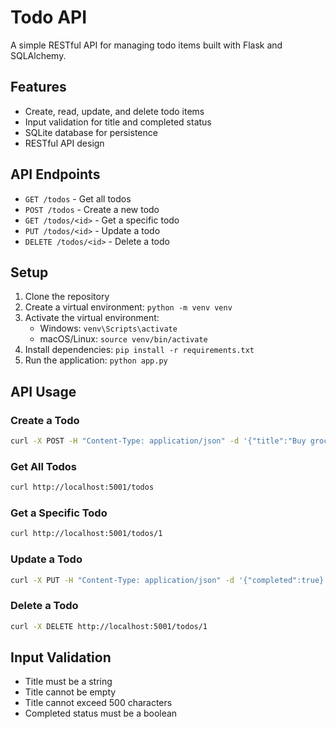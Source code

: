 # Todo API

A simple RESTful API for managing todo items built with Flask and SQLAlchemy.

## Features

- Create, read, update, and delete todo items
- Input validation for title and completed status
- SQLite database for persistence
- RESTful API design

## API Endpoints

- `GET /todos` - Get all todos
- `POST /todos` - Create a new todo
- `GET /todos/<id>` - Get a specific todo
- `PUT /todos/<id>` - Update a todo
- `DELETE /todos/<id>` - Delete a todo

## Setup

1. Clone the repository
2. Create a virtual environment: `python -m venv venv`
3. Activate the virtual environment:
   - Windows: `venv\Scripts\activate`
   - macOS/Linux: `source venv/bin/activate`
4. Install dependencies: `pip install -r requirements.txt`
5. Run the application: `python app.py`

## API Usage

### Create a Todo

```bash
curl -X POST -H "Content-Type: application/json" -d '{"title":"Buy groceries"}' http://localhost:5001/todos
```

### Get All Todos

```bash
curl http://localhost:5001/todos
```

### Get a Specific Todo

```bash
curl http://localhost:5001/todos/1
```

### Update a Todo

```bash
curl -X PUT -H "Content-Type: application/json" -d '{"completed":true}' http://localhost:5001/todos/1
```

### Delete a Todo

```bash
curl -X DELETE http://localhost:5001/todos/1
```

## Input Validation

- Title must be a string
- Title cannot be empty
- Title cannot exceed 500 characters
- Completed status must be a boolean 